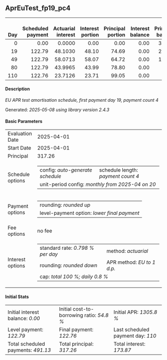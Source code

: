 <h2>AprEuTest_fp19_pc4</h2>
<table>
    <thead style="vertical-align: bottom;">
        <th style="text-align: right;">Day</th>
        <th style="text-align: right;">Scheduled payment</th>
        <th style="text-align: right;">Actuarial interest</th>
        <th style="text-align: right;">Interest portion</th>
        <th style="text-align: right;">Principal portion</th>
        <th style="text-align: right;">Interest balance</th>
        <th style="text-align: right;">Principal balance</th>
        <th style="text-align: right;">Total actuarial interest</th>
        <th style="text-align: right;">Total interest</th>
        <th style="text-align: right;">Total principal</th>
    </thead>
    <tr style="text-align: right;">
        <td class="ci00">0</td>
        <td class="ci01" style="white-space: nowrap;">0.00</td>
        <td class="ci02">0.0000</td>
        <td class="ci03">0.00</td>
        <td class="ci04">0.00</td>
        <td class="ci05">0.00</td>
        <td class="ci06">317.26</td>
        <td class="ci07">0.0000</td>
        <td class="ci08">0.00</td>
        <td class="ci09">0.00</td>
    </tr>
    <tr style="text-align: right;">
        <td class="ci00">19</td>
        <td class="ci01" style="white-space: nowrap;">122.79</td>
        <td class="ci02">48.1030</td>
        <td class="ci03">48.10</td>
        <td class="ci04">74.69</td>
        <td class="ci05">0.00</td>
        <td class="ci06">242.57</td>
        <td class="ci07">48.1030</td>
        <td class="ci08">48.10</td>
        <td class="ci09">74.69</td>
    </tr>
    <tr style="text-align: right;">
        <td class="ci00">49</td>
        <td class="ci01" style="white-space: nowrap;">122.79</td>
        <td class="ci02">58.0713</td>
        <td class="ci03">58.07</td>
        <td class="ci04">64.72</td>
        <td class="ci05">0.00</td>
        <td class="ci06">177.85</td>
        <td class="ci07">106.1742</td>
        <td class="ci08">106.17</td>
        <td class="ci09">139.41</td>
    </tr>
    <tr style="text-align: right;">
        <td class="ci00">80</td>
        <td class="ci01" style="white-space: nowrap;">122.79</td>
        <td class="ci02">43.9965</td>
        <td class="ci03">43.99</td>
        <td class="ci04">78.80</td>
        <td class="ci05">0.00</td>
        <td class="ci06">99.05</td>
        <td class="ci07">150.1708</td>
        <td class="ci08">150.16</td>
        <td class="ci09">218.21</td>
    </tr>
    <tr style="text-align: right;">
        <td class="ci00">110</td>
        <td class="ci01" style="white-space: nowrap;">122.76</td>
        <td class="ci02">23.7126</td>
        <td class="ci03">23.71</td>
        <td class="ci04">99.05</td>
        <td class="ci05">0.00</td>
        <td class="ci06">0.00</td>
        <td class="ci07">173.8833</td>
        <td class="ci08">173.87</td>
        <td class="ci09">317.26</td>
    </tr>
</table>
<h4>Description</h4>
<p><i>EU APR test amortisation schedule, first payment day 19, payment count 4</i></p>
<p>Generated: <i>2025-05-08 using library version 2.4.3</i></p>
<h4>Basic Parameters</h4>
<table>
    <tr>
        <td>Evaluation Date</td>
        <td>2025-04-01</td>
    </tr>
    <tr>
        <td>Start Date</td>
        <td>2025-04-01</td>
    </tr>
    <tr>
        <td>Principal</td>
        <td>317.26</td>
    </tr>
    <tr>
        <td>Schedule options</td>
        <td>
            <table>
                <tr>
                    <td>config: <i>auto-generate schedule</i></td>
                    <td>schedule length: <i><i>payment count</i> 4</i></td>
                </tr>
                <tr>
                    <td colspan="2" style="white-space: nowrap;">unit-period config: <i>monthly from 2025-04 on 20</i></td>
                </tr>
            </table>
        </td>
    </tr>
    <tr>
        <td>Payment options</td>
        <td>
            <table>
                <tr>
                    <td>rounding: <i>rounded up</i></td>
                </tr>
                <tr>
                    <td>level-payment option: <i>lower&nbsp;final&nbsp;payment</i></td>
                </tr>
            </table>
        </td>
    </tr>
    <tr>
        <td>Fee options</td>
        <td>no fee
        </td>
    </tr>
    <tr>
        <td>Interest options</td>
        <td>
            <table>
                <tr>
                    <td>standard rate: <i>0.798 % per day</i></td>
                    <td>method: <i>actuarial</i></td>
                </tr>
                <tr>
                    <td>rounding: <i>rounded down</i></td>
                    <td>APR method: <i>EU to 1 d.p.</i></td>
                </tr>
                <tr>
                    <td colspan="2">cap: <i>total 100 %; daily 0.8 %</td>
                </tr>
            </table>
        </td>
    </tr>
</table>
<h4>Initial Stats</h4>
<table>
    <tr>
        <td>Initial interest balance: <i>0.00</i></td>
        <td>Initial cost-to-borrowing ratio: <i>54.8 %</i></td>
        <td>Initial APR: <i>1305.8 %</i></td>
    </tr>
    <tr>
        <td>Level payment: <i>122.79</i></td>
        <td>Final payment: <i>122.76</i></td>
        <td>Last scheduled payment day: <i>110</i></td>
    </tr>
    <tr>
        <td>Total scheduled payments: <i>491.13</i></td>
        <td>Total principal: <i>317.26</i></td>
        <td>Total interest: <i>173.87</i></td>
    </tr>
</table>
